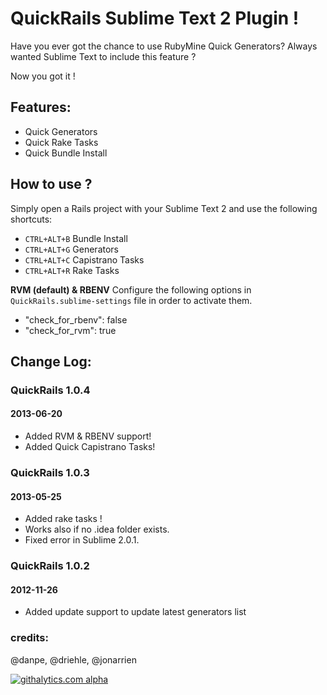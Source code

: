 # QuickRails Sublime Text 2 Plugin !

Have you ever got the chance to use RubyMine Quick Generators?
Always wanted Sublime Text to include this feature ?

Now you got it !

## Features:

* Quick Generators
* Quick Rake Tasks
* Quick Bundle Install

## How to use ?

Simply open a Rails project with your Sublime Text 2 and use the following shortcuts:
* `CTRL+ALT+B` Bundle Install
* `CTRL+ALT+G` Generators
* `CTRL+ALT+C` Capistrano Tasks
* `CTRL+ALT+R` Rake Tasks

**RVM (default) & RBENV**
Configure the following options in `QuickRails.sublime-settings` file in order to activate them.
* "check_for_rbenv": false
* "check_for_rvm": true

## Change Log:

### QuickRails 1.0.4
#### 2013-06-20

* Added RVM & RBENV support!
* Added Quick Capistrano Tasks!

### QuickRails 1.0.3
#### 2013-05-25

* Added rake tasks !
* Works also if no .idea folder exists.
* Fixed error in Sublime 2.0.1.

### QuickRails 1.0.2
#### 2012-11-26

* Added update support to update latest generators list


### credits:
@danpe, @driehle, @jonarrien

[![githalytics.com alpha](https://cruel-carlota.pagodabox.com/43581e65be30db48aaa64884d350da44 "githalytics.com")](http://githalytics.com/danpe/QuickRails)
